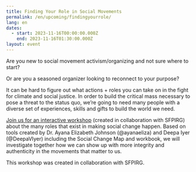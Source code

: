 ```yaml
---
title: Finding Your Role in Social Movements
permalink: /en/upcoming/findingyourrole/
lang: en
dates:
  - start: 2023-11-16T00:00:00.000Z
    end: 2023-11-16T01:30:00.000Z
layout: event
---
```

Are you new to social movement activism/organizing and not sure where to start? 

Or are you a seasoned organizer looking to reconnect to your purpose? 

It can be hard to figure out what actions + roles you can take on in the fight for climate and social justice. In order to build the critical mass necessary to pose a threat to the status quo, we’re going to need many people with a diverse set of experiences, skills and gifts to build the world we need. 

[Join us for an interactive workshop](https://us02web.zoom.us/meeting/register/tZUpdeCspjsiH9SNZVYhh40L4SZaKxH6N_o6) (created in collaboration with SFPIRG) about the many roles that exist in making social change happen. Based on tools created by Dr. Ayana Elizabeth Johnson (@ayanaeliza) and Deepa Iyer (@DeepaVIyer) including the Social Change Map and workbook, we will investigate together how we can show up with more integrity and authenticity in the movements that matter to us.

T﻿his workshop was created in collaboration with SFPIRG.